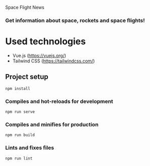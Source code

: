 Space Flight News

### Get information about space, rockets and space flights!

# Used technologies

* Vue.js (https://vuejs.org/) 
* Tailwind CSS (https://tailwindcss.com/)

## Project setup
```
npm install
```

### Compiles and hot-reloads for development
```
npm run serve
```

### Compiles and minifies for production
```
npm run build
```

### Lints and fixes files
```
npm run lint
```

